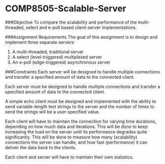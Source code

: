 COMP8505-Scalable-Server
========================

###Objective
To compare the scalability and performance of the multi-threaded, select and e-poll based client-server implementations.

###Assignment Requirements
The goal of this assignment is to design and implement three separate servers:
1. A multi-threaded, traditional server <br />
2. A select (level-triggered) multiplexed server <br />
3. An e-poll (edge-triggered) asynchronous server <br />

###Constraints
Each server will be designed to handle multiple connections and transfer a specified amount of data to the connected client.

Each server must be designed to handle multiple connections and transfer a specified amount of data to the connected client.

A simple echo client must be designed and implemented with the ability to send variable-length text strings to the server and the number of times to send the strings will be a user-specified value.

Each client will have to maintain the connection for varying time durations, depending on how much data and iterations. This will be done to keep increasing the load on the server until its performance degrades quite significantly. This will be done to measure how many (scalability) connections the server can handle, and how fast (performance) it can deliver the data back to the clients.

Each client and server will have to maintain their own statistics.
